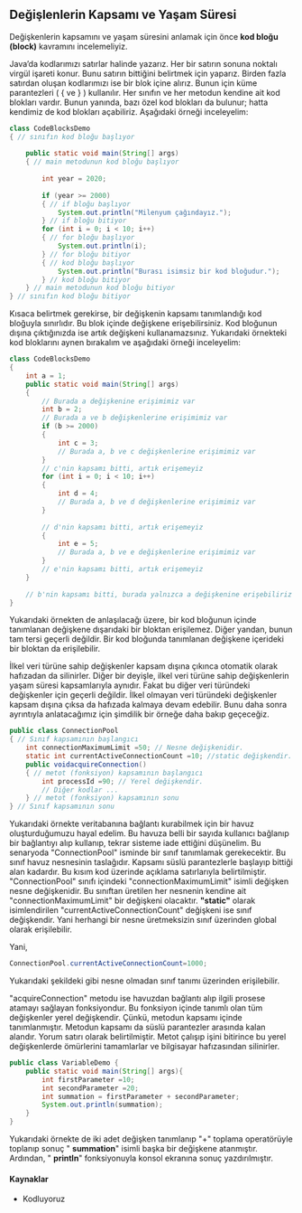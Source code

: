 ## Değişlenlerin Kapsamı ve Yaşam Süresi

Değişkenlerin kapsamını ve yaşam süresini anlamak için önce **kod bloğu (block)** kavramını incelemeliyiz.

Java’da kodlarımızı satırlar halinde yazarız. Her bir satırın sonuna noktalı virgül işareti konur. Bunu satırın bittiğini belirtmek için yaparız. Birden fazla satırdan oluşan kodlarımızı ise bir blok içine alırız. Bunun için küme parantezleri ( { ve } ) kullanılır. Her sınıfın ve her metodun kendine ait kod blokları vardır. Bunun yanında, bazı özel kod blokları da bulunur; hatta kendimiz de kod blokları açabiliriz. Aşağıdaki örneği inceleyelim:

```java
class CodeBlocksDemo
{ // sınıfın kod bloğu başlıyor
	
    public static void main(String[] args)
	{ // main metodunun kod bloğu başlıyor
        
	    int year = 2020;
		
        if (year >= 2000)
		{ // if bloğu başlıyor
			System.out.println("Milenyum çağındayız.");
		} // if bloğu bitiyor
        for (int i = 0; i < 10; i++)
		{ // for bloğu başlıyor
			System.out.println(i);
		} // for bloğu bitiyor
        { // kod bloğu başlıyor
			System.out.println("Burası isimsiz bir kod bloğudur.");
		} // kod bloğu bitiyor
    } // main metodunun kod bloğu bitiyor
} // sınıfın kod bloğu bitiyor
```

Kısaca belirtmek gerekirse, bir değişkenin kapsamı tanımlandığı kod bloğuyla sınırlıdır. Bu blok içinde değişkene erişebilirsiniz. Kod bloğunun dışına çıktığınızda ise artık değişkeni kullanamazsınız. Yukarıdaki örnekteki kod bloklarını aynen bırakalım ve aşağıdaki örneği inceleyelim:

```java
class CodeBlocksDemo
{
    int a = 1;
    public static void main(String[] args)
	{
		// Burada a değişkenine erişimimiz var
        int b = 2;
	    // Burada a ve b değişkenlerine erişimimiz var
        if (b >= 2000)
		{
			int c = 3;
			// Burada a, b ve c değişkenlerine erişimimiz var
		}
        // c'nin kapsamı bitti, artık erişemeyiz
        for (int i = 0; i < 10; i++)
		{
			int d = 4;
			// Burada a, b ve d değişkenlerine erişimimiz var
		}
		
        // d'nin kapsamı bitti, artık erişemeyiz
        {
			int e = 5;
			// Burada a, b ve e değişkenlerine erişimimiz var
		}
        // e'nin kapsamı bitti, artık erişemeyiz
	}
	
    // b'nin kapsamı bitti, burada yalnızca a değişkenine erişebiliriz
}
```

Yukarıdaki örnekten de anlaşılacağı üzere, bir kod bloğunun içinde tanımlanan değişkene dışarıdaki bir bloktan erişilemez. Diğer yandan, bunun tam tersi geçerli değildir. Bir kod bloğunda tanımlanan değişkene içerideki bir bloktan da erişilebilir.

İlkel veri türüne sahip değişkenler kapsam dışına çıkınca otomatik olarak hafızadan da silinirler. Diğer bir deyişle, ilkel veri türüne sahip değişkenlerin yaşam süresi kapsamlarıyla aynıdır. Fakat bu diğer veri türündeki değişkenler için geçerli değildir. İlkel olmayan veri türündeki değişkenler kapsam dışına çıksa da hafızada kalmaya devam edebilir. Bunu daha sonra ayrıntıyla anlatacağımız için şimdilik bir örneğe daha bakıp geçeceğiz.

```java
public class ConnectionPool
{ // Sınıf kapsamının başlangıcı
	int connectionMaximumLimit =50; // Nesne değişkenidir.
	static int currentActiveConnectionCount =10; //static değişkendir. Sınıf değişkenidir.
	public voidacquireConnection()
	{ // metot (fonksiyon) kapsamının başlangıcı
		int processId =90; // Yerel değişkendir.
		// Diğer kodlar ...
	} // metot (fonksiyon) kapsamının sonu
} // Sınıf kapsamının sonu
```

Yukarıdaki örnekte veritabanına bağlantı kurabilmek için bir havuz oluşturduğumuzu hayal edelim. Bu havuza belli bir sayıda kullanıcı bağlanıp bir bağlantıyı alıp kullanıp, tekrar sisteme iade ettiğini düşünelim. Bu senaryoda &quot;ConnectionPool&quot; isminde bir sınıf tanımlamak gerekecektir. Bu sınıf havuz nesnesinin taslağıdır. Kapsamı süslü parantezlerle başlayıp bittiği alan kadardır. Bu kısım kod üzerinde açıklama satırlarıyla belirtilmiştir. &quot;ConnectionPool&quot; sınıfı içindeki &quot;connectionMaximumLimit&quot; isimli değişken nesne değişkenidir. Bu sınıftan üretilen her nesnenin kendine ait &quot;connectionMaximumLimit&quot; bir değişkeni olacaktır. **&quot;static&quot;** olarak isimlendirilen &quot;currentActiveConnectionCount&quot; değişkeni ise sınıf değişkendir. Yani herhangi bir nesne üretmeksizin sınıf üzerinden global olarak erişilebilir.

Yani,

```java
ConnectionPool.currentActiveConnectionCount=1000;
```

Yukarıdaki şekildeki gibi nesne olmadan sınıf tanımı üzerinden erişilebilir.

&quot;acquireConnection&quot; metodu ise havuzdan bağlantı alıp ilgili prosese atamayı sağlayan fonksiyondur. Bu fonksiyon içinde tanımlı olan tüm değişkenler yerel değişkendir. Çünkü, metodun kapsamı içinde tanımlanmıştır. Metodun kapsamı da süslü parantezler arasında kalan alandır. Yorum satırı olarak belirtilmiştir. Metot çalışıp işini bitirince bu yerel değişkenlerde ömürlerini tamamlarlar ve bilgisayar hafızasından silinirler.

```java
public class VariableDemo {
	public static void main(String[] args){
        int firstParameter =10;
        int secondParameter =20;
        int summation = firstParameter + secondParameter;
		System.out.println(summation);
	}
}
```

Yukarıdaki örnekte de iki adet değişken tanımlanıp &quot;+&quot; toplama operatörüyle toplanıp sonuç &quot; **summation**&quot; isimli başka bir değişkene atanmıştır. Ardından, &quot; **println**&quot; fonksiyonuyla konsol ekranına sonuç yazdırılmıştır.

#### Kaynaklar

- Kodluyoruz